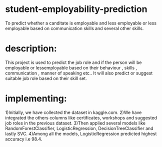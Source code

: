 # student-employability-prediction

To predict whether a canditate is employable and less employable or less employable based on communication skills and several other skills.

# description:
This project is used to predict the job role and if the person will be employable or lessemployable based 
on their behaviour , skills , communication , manner of speaking etc..  It will also predict or suggest suitable job role based on their skill set.

# implementing:
1)Initially, we  have collected the dataset in kaggle.com.
2)We have integrated the others columns like certificates, workshops and suggested job roles in the previous dataset.
3)Then applied several models like RandomForestClassifier, LogisticRegression, DecisionTreeClassifier and lastly SVC. 
4)Among all the models, LogisticRegression predicted highest accuracy i.e 98.4.

